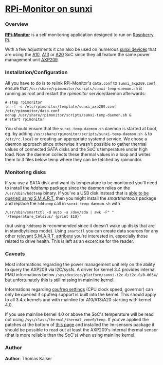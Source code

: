 # [**RPi-Monitor on sunxi**](http://rpi-experiences.blogspot.fr/) 

### Overview

[**RPi-Monitor**](http://rpi-experiences.blogspot.fr/) is a self monitoring application designed to run on [Raspberry Pi](http://raspberrypi.org).

With a few adjustments it can also be used on numerous [sunxi devices](http://linux-sunxi.org/Main_Page) that are using the [A10](http://linux-sunxi.org/Category:A10_Boards), [A13](http://linux-sunxi.org/Category:A13_Boards) or [A20](http://linux-sunxi.org/Category:A20_Boards) SoC since they all feature the same power management unit [AXP209](http://linux-sunxi.org/AXP209).

### Installation/Configuration

All you have to do is to relink RPi-Monitor's `data.conf` to `sunxi_axp209.conf`, ensure that `/usr/share/rpimonitor/scripts/sunxi-temp-daemon.sh` is running as root and restart the *rpimonitor* service/daemon afterwards:

	# stop rpimonitor
	ln -f -s /etc/rpimonitor/template/sunxi_axp209.conf /etc/rpimonitor/data.conf
	nohup /usr/share/rpimonitor/scripts/sunxi-temp-daemon.sh &
	# start rpimonitor

You should ensure that the `sunxi-temp-daemon.sh` daemon is started at boot, eg. by adding `/usr/share/rpimonitor/scripts/sunxi-temp-daemon.sh &` to `/etc/rc.local` or creating an appropriate systemd service. We chose a daemon approach since otherwise it wasn't possible to gather thermal values of connected SATA disks and the SoC's temperature under high load. Now the daemon collects these thermal values in a loop and writes them to 3 files below temp where they can be fetched by rpimonitor.

### Monitoring disks

If you use a SATA disk and want its temperature to be monitored you'll need to install the *hddtemp* package since the daemon relies on the `/usr/sbin/hddtemp` binary. If you've a USB disk instead that is [able to be queried using S.M.A.R.T.](https://www.smartmontools.org/wiki/Supported_USB-Devices) then you might install the *smartmontools* package and replace the `hddtemp` call in `sunxi-temp-daemon.sh` with

	/usr/sbin/smartctl -d auto -a /dev/sda | awk -F" " '/Temperature_Celsius/ {print $10}'

(but using `hddtemp` is recommended since it doesn't wake up disks that are in standby/sleep mode). Using `smartctl` you can create data sources for any other [relevant S.M.A.R.T. attribute](https://en.wikipedia.org/wiki/S.M.A.R.T.#Known_ATA_S.M.A.R.T._attributes) you're interested in, especially those related to drive health. This is left as an excercise for the reader.

### Caveats

Most informations regarding the power management unit rely on the ability to query the AXP209 via I2C/sysfs. A driver for kernel 3.4 provides internal PMU informations below `/sys/devices/platform/sunxi-i2c.0/i2c-0/0-0034/` but unfortunately this is still missing in mainline kernel.

Informations regarding [cpufreq settings](http://linux-sunxi.org/Cpufreq) (CPU clock speed, governor) can only be queried if cpufreq support is built into the kernel. This should apply to all 3.4.x kernels and with mainline for A10/A13/A20 starting with kernel 4.0.

If you use mainline kernel 4.0 or above the SoC's temperature will be read out using `/sys/class/thermal/thermal_zone0/temp`. If you've applied the patches at the bottom of [this page](http://sunxi.montjoie.ovh) and installed the lm-sensors package it should be possible to read out at least the AXP209's internal thermal sensor (that is more reliable than the SoC's) when using mainline kernel.

### Author

**Author**: Thomas Kaiser
